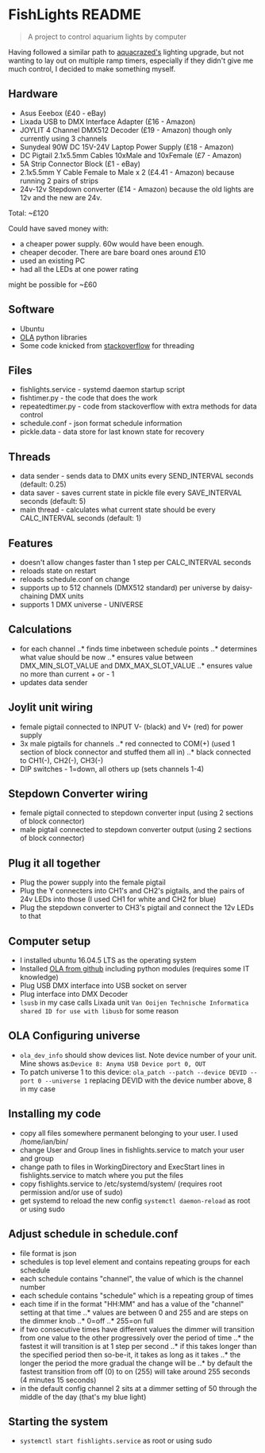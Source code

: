 # FishLights README
> A project to control aquarium lights by computer

Having followed a similar path to [aquacrazed's](https://www.nano-reef.com/forums/topic/381724-fluval-evo-135-crazy-sps-growth-after-lighting-upgrade/) lighting upgrade, but not wanting to lay out on multiple ramp timers, especially if they didn't give me much control, I decided to make something myself.

## Hardware
- Asus Eeebox (£40 - eBay)
- Lixada USB to DMX Interface Adapter (£16 - Amazon)
- JOYLIT 4 Channel DMX512 Decoder (£19 - Amazon) though only currently using 3 channels
- Sunydeal 90W DC 15V-24V Laptop Power Supply (£18 - Amazon)
- DC Pigtail 2.1x5.5mm Cables 10xMale and 10xFemale (£7 - Amazon)
- 5A Strip Connector Block (£1 - eBay)
- 2.1x5.5mm Y Cable Female to Male x 2 (£4.41 - Amazon) because running 2 pairs of strips
- 24v-12v Stepdown converter (£14 - Amazon) because the old lights are 12v and the new are 24v.

Total: ~£120

Could have saved money with:
- a cheaper power supply. 60w would have been enough.
- cheaper decoder. There are bare board ones around £10
- used an existing PC
- had all the LEDs at one power rating

might be possible for ~£60

## Software
- Ubuntu
- [OLA](https://www.openlighting.org/ola/) python libraries
- Some code knicked from [stackoverflow](https://stackoverflow.com/a/13151299) for threading

## Files
- fishlights.service - systemd daemon startup script
- fishtimer.py - the code that does the work
- repeatedtimer.py - code from stackoverflow with extra methods for data control
- schedule.conf - json format schedule information
- pickle.data - data store for last known state for recovery

## Threads
- data sender - sends data to DMX units every SEND_INTERVAL seconds (default: 0.25)
- data saver - saves current state in pickle file every SAVE_INTERVAL seconds (default: 5)
- main thread - calculates what current state should be every CALC_INTERVAL seconds (default: 1)

## Features
- doesn't allow changes faster than 1 step per CALC_INTERVAL seconds
- reloads state on restart
- reloads schedule.conf on change
- supports up to 512 channels (DMX512 standard) per universe by daisy-chaining DMX units
- supports 1 DMX universe - UNIVERSE

## Calculations
- for each channel
..* finds time inbetween schedule points
..* determines what value should be now
..* ensures value between DMX_MIN_SLOT_VALUE and DMX_MAX_SLOT_VALUE
..* ensures value no more than current + or - 1
- updates data sender

## Joylit unit wiring
- female pigtail connected to INPUT V- (black) and V+ (red) for power supply
- 3x male pigtails for channels
..* red connected to COM(+) (used 1 section of block connector and stuffed them all in)
..* black connected to CH1(-), CH2(-), CH3(-)
- DIP switches - 1=down, all others up (sets channels 1-4)

## Stepdown Converter wiring
- female pigtail connected to stepdown converter input (using 2 sections of block connector)
- male pigtail connected to stepdown converter output (using 2 sections of block connector)

## Plug it all together
- Plug the power supply into the female pigtail
- Plug the Y connecters into CH1's and CH2's pigtails, and the pairs of 24v LEDs into those (I used CH1 for white and CH2 for blue)
- Plug the stepdown converter to CH3's pigtail and connect the 12v LEDs to that

## Computer setup
- I installed ubuntu 16.04.5 LTS as the operating system
- Installed [OLA from github](https://github.com/OpenLightingProject/ola) including python modules (requires some IT knowledge)
- Plug USB DMX interface into USB socket on server
- Plug interface into DMX Decoder
- ```lsusb``` in my case calls Lixada unit ```Van Ooijen Technische Informatica shared ID for use with libusb``` for some reason

## OLA Configuring universe
- ```ola_dev_info``` should show devices list. Note device number of your unit. Mine shows as:```Device 8: Anyma USB Device
  port 0, OUT```
- To patch universe 1 to this device: ```ola_patch --patch --device DEVID --port 0 --universe 1``` replacing DEVID with the device number above, 8 in my case

## Installing my code
- copy all files somewhere permanent belonging to your user. I used /home/ian/bin/
- change User and Group lines in fishlights.service to match your user and group
- change path to files in WorkingDirectory and ExecStart lines in fishlights.service to match where you put the files
- copy fishlights.service to /etc/systemd/system/ (requires root permission and/or use of sudo)
- get systemd to reload the new config ```systemctl daemon-reload``` as root or using sudo

## Adjust schedule in schedule.conf
- file format is json
- schedules is top level element and contains repeating groups for each schedule
- each schedule contains "channel", the value of which is the channel number
- each schedule contains "schedule" which is a repeating group of times
- each time if in the format "HH:MM" and has a value of the "channel" setting at that time
..* values are between 0 and 255 and are steps on the dimmer knob
..* 0=off
..* 255=on full
- if two consecutive times have different values the dimmer will transition from one value to the other progressively over the period of time
..* the fastest it will transition is at 1 step per second
..* if this takes longer than the specified period then so-be-it, it takes as long as it takes
..* the longer the period the more gradual the change will be
..* by default the fastest transition from off (0) to on (255) will take around 255 seconds (4 minutes 15 seconds)
- in the default config channel 2 sits at a dimmer setting of 50 through the middle of the day (that's my blue light)

## Starting the system
- ```systemctl start fishlights.service``` as root or using sudo
